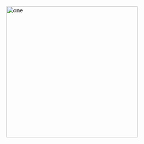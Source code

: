 <img width="344" alt="one" src="https://user-images.githubusercontent.com/49156359/139840740-85d7201c-38b8-49f7-aa4f-d8e64faa8a9f.png">
